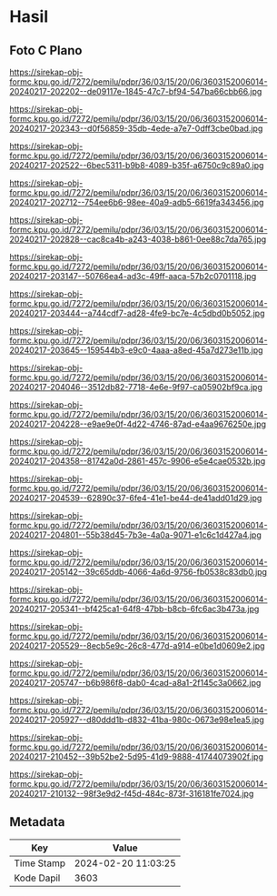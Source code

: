 # Hasil

## Foto C Plano

https://sirekap-obj-formc.kpu.go.id/7272/pemilu/pdpr/36/03/15/20/06/3603152006014-20240217-202202--de09117e-1845-47c7-bf94-547ba66cbb66.jpg

https://sirekap-obj-formc.kpu.go.id/7272/pemilu/pdpr/36/03/15/20/06/3603152006014-20240217-202343--d0f56859-35db-4ede-a7e7-0dff3cbe0bad.jpg

https://sirekap-obj-formc.kpu.go.id/7272/pemilu/pdpr/36/03/15/20/06/3603152006014-20240217-202522--6bec5311-b9b8-4089-b35f-a6750c9c89a0.jpg

https://sirekap-obj-formc.kpu.go.id/7272/pemilu/pdpr/36/03/15/20/06/3603152006014-20240217-202712--754ee6b6-98ee-40a9-adb5-6619fa343456.jpg

https://sirekap-obj-formc.kpu.go.id/7272/pemilu/pdpr/36/03/15/20/06/3603152006014-20240217-202828--cac8ca4b-a243-4038-b861-0ee88c7da765.jpg

https://sirekap-obj-formc.kpu.go.id/7272/pemilu/pdpr/36/03/15/20/06/3603152006014-20240217-203147--50766ea4-ad3c-49ff-aaca-57b2c0701118.jpg

https://sirekap-obj-formc.kpu.go.id/7272/pemilu/pdpr/36/03/15/20/06/3603152006014-20240217-203444--a744cdf7-ad28-4fe9-bc7e-4c5dbd0b5052.jpg

https://sirekap-obj-formc.kpu.go.id/7272/pemilu/pdpr/36/03/15/20/06/3603152006014-20240217-203645--159544b3-e9c0-4aaa-a8ed-45a7d273e11b.jpg

https://sirekap-obj-formc.kpu.go.id/7272/pemilu/pdpr/36/03/15/20/06/3603152006014-20240217-204046--3512db82-7718-4e6e-9f97-ca05902bf9ca.jpg

https://sirekap-obj-formc.kpu.go.id/7272/pemilu/pdpr/36/03/15/20/06/3603152006014-20240217-204228--e9ae9e0f-4d22-4746-87ad-e4aa9676250e.jpg

https://sirekap-obj-formc.kpu.go.id/7272/pemilu/pdpr/36/03/15/20/06/3603152006014-20240217-204358--81742a0d-2861-457c-9906-e5e4cae0532b.jpg

https://sirekap-obj-formc.kpu.go.id/7272/pemilu/pdpr/36/03/15/20/06/3603152006014-20240217-204539--62890c37-6fe4-41e1-be44-de41add01d29.jpg

https://sirekap-obj-formc.kpu.go.id/7272/pemilu/pdpr/36/03/15/20/06/3603152006014-20240217-204801--55b38d45-7b3e-4a0a-9071-e1c6c1d427a4.jpg

https://sirekap-obj-formc.kpu.go.id/7272/pemilu/pdpr/36/03/15/20/06/3603152006014-20240217-205142--39c65ddb-4066-4a6d-9756-fb0538c83db0.jpg

https://sirekap-obj-formc.kpu.go.id/7272/pemilu/pdpr/36/03/15/20/06/3603152006014-20240217-205341--bf425ca1-64f8-47bb-b8cb-6fc6ac3b473a.jpg

https://sirekap-obj-formc.kpu.go.id/7272/pemilu/pdpr/36/03/15/20/06/3603152006014-20240217-205529--8ecb5e9c-26c8-477d-a914-e0be1d0609e2.jpg

https://sirekap-obj-formc.kpu.go.id/7272/pemilu/pdpr/36/03/15/20/06/3603152006014-20240217-205747--b6b986f8-dab0-4cad-a8a1-2f145c3a0662.jpg

https://sirekap-obj-formc.kpu.go.id/7272/pemilu/pdpr/36/03/15/20/06/3603152006014-20240217-205927--d80ddd1b-d832-41ba-980c-0673e98e1ea5.jpg

https://sirekap-obj-formc.kpu.go.id/7272/pemilu/pdpr/36/03/15/20/06/3603152006014-20240217-210452--39b52be2-5d95-41d9-9888-41744073902f.jpg

https://sirekap-obj-formc.kpu.go.id/7272/pemilu/pdpr/36/03/15/20/06/3603152006014-20240217-210132--98f3e9d2-f45d-484c-873f-316181fe7024.jpg


## Metadata

| Key        | Value               |
| ---------- | ------------------- |
| Time Stamp | 2024-02-20 11:03:25 |
| Kode Dapil | 3603                |



